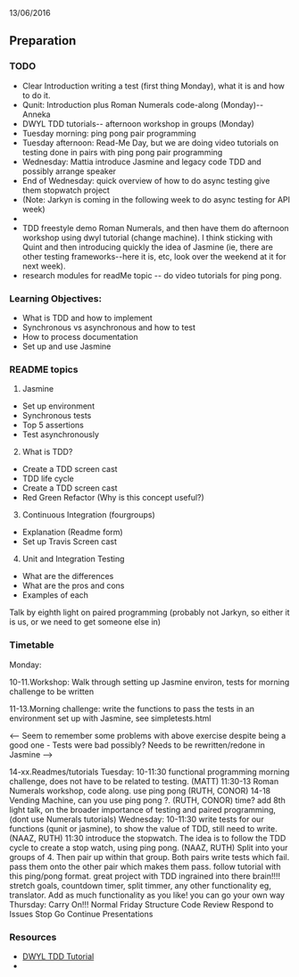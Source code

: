 13/06/2016
## Preparation
### TODO
* Clear Introduction writing a test (first thing Monday), what it is and how to do it.
* Qunit: Introduction plus Roman Numerals code-along (Monday)--Anneka
* DWYL TDD tutorials-- afternoon workshop in groups (Monday)
* Tuesday morning: ping pong pair programming
* Tuesday afternoon: Read-Me Day, but we are doing video tutorials on testing done in pairs with ping pong pair programming
* Wednesday: Mattia introduce Jasmine and legacy code TDD and possibly arrange speaker 
* End of Wednesday: quick overview of how to do async testing give them stopwatch project
* (Note: Jarkyn is coming in the following week to do async testing for API week)
* 
* TDD freestyle demo  Roman Numerals, and then have them do afternoon workshop using dwyl tutorial (change machine).  I think sticking with Quint and then introducing quickly the idea of Jasmine (ie, there are other testing frameworks--here it is, etc, look over the weekend at it for next week).  
* research modules for readMe topic -- do video tutorials for ping pong.

### Learning Objectives:
* What is TDD and how to implement
* Synchronous vs asynchronous and how to test
* How to process documentation
* Set up and use Jasmine

### README topics
1. Jasmine
  * Set up environment
  * Synchronous tests
  * Top 5 assertions
  * Test asynchronously
2. What is TDD?
  * Create a TDD screen cast
  * TDD life cycle
  * Create a TDD screen cast
  * Red Green Refactor (Why is this concept useful?)
3. Continuous Integration (fourgroups)
  * Explanation (Readme form)
  * Set up Travis Screen cast
4. Unit and Integration Testing
  * What are the differences
  * What are the pros and cons
  * Examples of each


Talk by eighth light on paired programming (probably not Jarkyn, so either it is us, or we need to get someone else in)

### Timetable
Monday:

10-11.Workshop: Walk through setting up Jasmine environ, tests for morning challenge to be written

11-13.Morning challenge: write the functions to pass the tests in an environment set up with Jasmine, see simpletests.html

<-- Seem to remember some problems with above exercise despite being a good one - Tests were bad possibly? Needs to be rewritten/redone in Jasmine -->

14-xx.Readmes/tutorials
Tuesday:
10-11:30 functional programming morning challenge, does not have to be related to testing. (MATT)
11:30-13 Roman Numerals workshop, code along. use ping pong (RUTH, CONOR)
14-18 Vending Machine, can you use ping pong ?. (RUTH, CONOR)
time? add 8th light talk, on the broader importance of testing and paired programming, (dont use Numerals tutorials)
Wednesday:
10-11:30 write tests for our functions (qunit or jasmine), to show the value of TDD, still need to write. (NAAZ, RUTH) 11:30 introduce the stopwatch. The idea is to follow the TDD cycle to create a stop watch, using ping pong. (NAAZ, RUTH) Split into your groups of 4. Then pair up within that group.
Both pairs write tests which fail.
pass them onto the other pair which makes them pass.
follow tutorial with this ping/pong format.
great project with TDD ingrained into there brain!!!!
stretch goals, countdown timer, split timmer, any other functionality eg, translator.
Add as much functionality as you like! you can go your own way
Thursday:
Carry On!!!
Normal Friday Structure
Code Review
Respond to Issues
Stop Go Continue
Presentations

### Resources
* [DWYL TDD Tutorial](https://github.com/dwyl/learn-tdd)
* 
